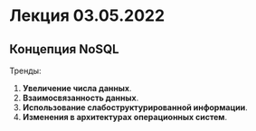 # Лекция 03.05.2022
## Концепция NoSQL
Тренды:
1) __Увеличение числа данных__.
2) __Взаимосвязанность данных__.
3) __Использование слабоструктурированной информации__.
4) __Изменения в архитектурах операционных систем__. 
